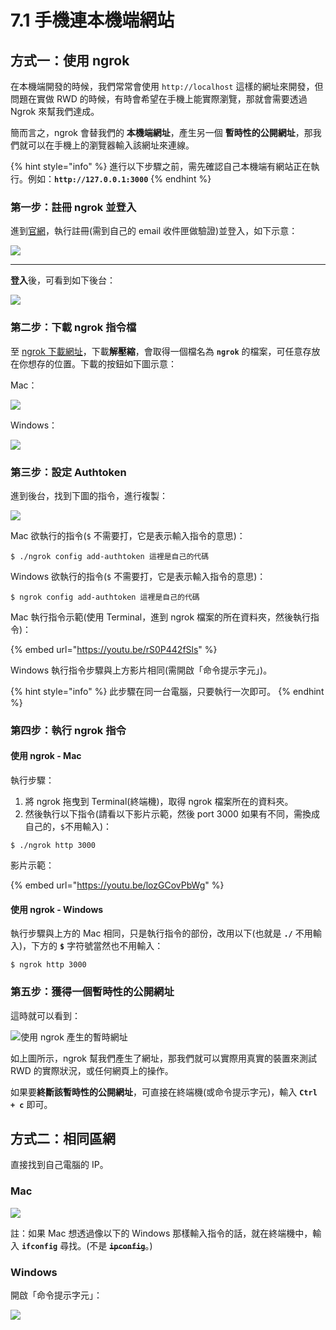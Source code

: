 # 7.1 手機連本機端網站

## 方式一：使用 ngrok

在本機端開發的時候，我們常常會使用 `http://localhost` 這樣的網址來開發，但問題在實做 RWD 的時候，有時會希望在手機上能實際瀏覽，那就會需要透過 Ngrok 來幫我們達成。

簡而言之，ngrok 會替我們的 **本機端網址**，產生另一個 **暫時性的公開網址**，那我們就可以在手機上的瀏覽器輸入該網址來連線。

{% hint style="info" %}
進行以下步驟之前，需先確認自己本機端有網站正在執行。例如：**`http://127.0.0.1:3000`**
{% endhint %}



### 第一步：註冊 ngrok 並登入

進到[官網](https://ngrok.com/)，執行註冊(需到自己的 email 收件匣做驗證)並登入，如下示意：

![](../.gitbook/assets/ngrok\_new.png)

****

**登入**後，可看到如下後台：

![](../.gitbook/assets/ngrok\_setup.png)





### 第二步：下載 ngrok 指令檔

至 [ngrok 下載網址](https://ngrok.com/download)，下載**解壓縮**，會取得一個檔名為 **`ngrok`** 的檔案，可任意存放在你想存的位置。下載的按鈕如下圖示意：

Mac：

![](../.gitbook/assets/ngrok\_mac\_download.png)

Windows：

![](../.gitbook/assets/ngrok\_window\_download.png)



### 第三步：設定 Authtoken

進到後台，找到下圖的指令，進行複製：

![](../.gitbook/assets/ngrok\_config\_add\_token.png)



Mac 欲執行的指令(`$` 不需要打，它是表示輸入指令的意思)：

```
$ ./ngrok config add-authtoken 這裡是自己的代碼
```

Windows 欲執行的指令(`$` 不需要打，它是表示輸入指令的意思)：

```
$ ngrok config add-authtoken 這裡是自己的代碼
```





Mac 執行指令示範(使用 Terminal，進到 ngrok 檔案的所在資料夾，然後執行指令)：

{% embed url="https://youtu.be/rS0P442fSls" %}



Windows 執行指令步驟與上方影片相同(需開啟「命令提示字元」)。



{% hint style="info" %}
此步驟在同一台電腦，只要執行一次即可。
{% endhint %}



### 第四步：執行 ngrok 指令

#### 使用 ngrok - Mac

執行步驟：

1. 將 ngrok 拖曳到 Terminal(終端機)，取得 ngrok 檔案所在的資料夾。
2. 然後執行以下指令(請看以下影片示範，然後 port 3000 如果有不同，需換成自己的，`$`不用輸入)：

```
$ ./ngrok http 3000
```



影片示範：

{% embed url="https://youtu.be/lozGCovPbWg" %}

####

#### 使用 ngrok - Windows

執行步驟與上方的 Mac 相同，只是執行指令的部份，改用以下(也就是 **`./`** 不用輸入)，下方的 **`$`** 字符號當然也不用輸入：

```
$ ngrok http 3000
```



### 第五步：獲得一個暫時性的公開網址

這時就可以看到：

![使用 ngrok 產生的暫時網址](../.gitbook/assets/ngrok\_demo\_result.png)

如上圖所示，ngrok 幫我們產生了網址，那我們就可以實際用真實的裝置來測試 RWD 的實際狀況，或任何網頁上的操作。



如果要**終斷該暫時性的公開網址**，可直接在終端機(或命令提示字元)，輸入 **`Ctrl + c`** 即可。





## 方式二：相同區網

直接找到自己電腦的 IP。

### Mac

![](../.gitbook/assets/mac\_find\_ip\_method.png)

註：如果 Mac 想透過像以下的 Windows 那樣輸入指令的話，就在終端機中，輸入 **`ifconfig`** 尋找。(不是 ~~**`ipconfig`**~~。)





### Windows

開啟「命令提示字元」：

![](../.gitbook/assets/window\_find\_ip\_method.png)

